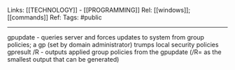 Links: [[TECHNOLOGY]] - [[PROGRAMMING]]
Rel: [[windows]]; [[commands]]
Ref: 
Tags: #public 

--- 

gpupdate - queries server and forces updates to system from group policies; a gp (set by domain administrator) trumps local security policies
gpresult /R - outputs applied group policies from the gpupdate (/R= as the smallest output that can be generated)